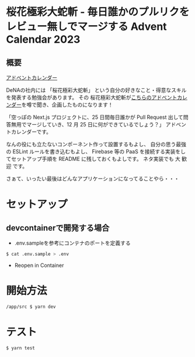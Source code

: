 # 桜花極彩大蛇斬 - 毎日誰かのプルリクをレビュー無しでマージする Advent Calendar 2023

## 概要

[アドベントカレンダー](https://qiita.com/advent-calendar/2023/dena-orochi)

DeNAの社内には 「桜花極彩大蛇斬」 という自分の好きなこと・得意なスキルを発表する勉強会があります。
その 桜花極彩大蛇斬が[こちらのアドベントカレンダー](https://qiita.com/mejileben/items/b9c0d450eb0d96044089)を噂で聞き、企画したものになります！

「空っぽの Next.js プロジェクトに、25 日間毎日誰かが Pull Request 出して問答無用でマージしていき、12 月 25 日に何ができているでしょう？」 アドベントカレンダーです。

なんの役にも立たないコンポーネント作って設置するもよし、 自分の思う最強の ESLint ルールを書き込むもよし、 Firebase 等の PaaS を接続する実装をしてセットアップ手順を README に残しておくもよしです。 ネタ実装でも 大 歓 迎 です。

さぁて、いったい最後はどんなアプリケーションになってることやら・・・

# セットアップ

## devcontainerで開発する場合

- .env.sampleを参考にコンテナのポートを定義する

```sh
$ cat .env.sample > .env
```

- Reopen in Container

# 開始方法

```sh
/app/src $ yarn dev
```

# テスト

```
$ yarn test
```

